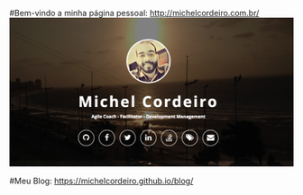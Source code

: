 
#Bem-vindo a minha página pessoal: http://michelcordeiro.com.br/
![Michel Cordeiro](/imgs/profile.png)

#Meu Blog: https://michelcordeiro.github.io/blog/
